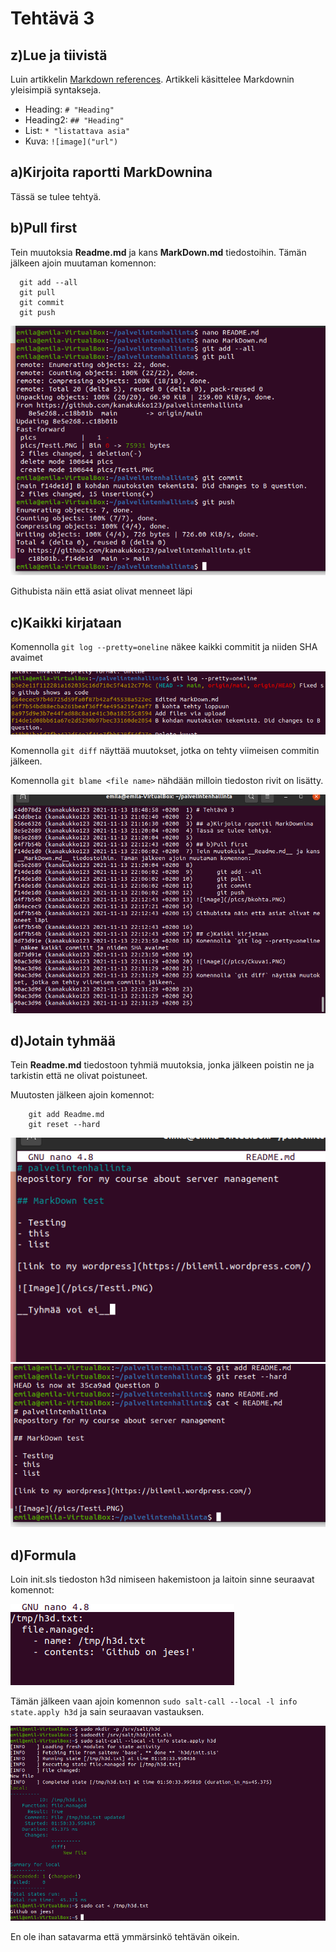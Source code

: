 # Tehtävä 3 

## z)Lue ja tiivistä
Luin artikkelin [Markdown references](https://commonmark.org/help/). Artikkeli käsittelee Markdownin yleisimpiä syntakseja.

* Heading: `# "Heading"`
* Heading2: `## "Heading"`
* List: `* "listattava asia"`
* Kuva: `![image]("url")`


## a)Kirjoita raportti MarkDownina
Tässä se tulee tehtyä.

## b)Pull first
Tein muutoksia __Readme.md__ ja kans __MarkDown.md__ tiedostoihin. Tämän jälkeen ajoin muutaman komennon:

      git add --all
      git pull
      git commit
      git push
![image](/pics/bkohta.PNG)

Githubista näin että asiat olivat menneet läpi

## c)Kaikki kirjataan
Komennolla `git log --pretty=oneline` näkee kaikki commitit ja niiden SHA avaimet

![image](/pics/Ckuva1.PNG)

Komennolla `git diff` näyttää muutokset, jotka on tehty viimeisen commitin jälkeen.



Komennolla `git blame <file name>` nähdään milloin tiedoston rivit on lisätty.

![image](/pics/blame.PNG)

## d)Jotain tyhmää

Tein __Readme.md__ tiedostoon tyhmiä muutoksia, jonka jälkeen poistin ne ja tarkistin että ne olivat poistuneet.

Muutosten jälkeen ajoin komennot:

        git add Readme.md
        git reset --hard

![image](/pics/Tyh.PNG)
![image](/pics/Korjattu.PNG)

## d)Formula

Loin init.sls tiedoston h3d nimiseen hakemistoon ja laitoin sinne seuraavat komennot:

![image](/pics/dkohtaa.PNG)

Tämän jälkeen vaan ajoin komennon `sudo salt-call --local -l info state.apply h3d` ja sain seuraavan vastauksen.

![image](/pics/dkohdankuva.PNG)

En ole ihan satavarma että ymmärsinkö tehtävän oikein.
